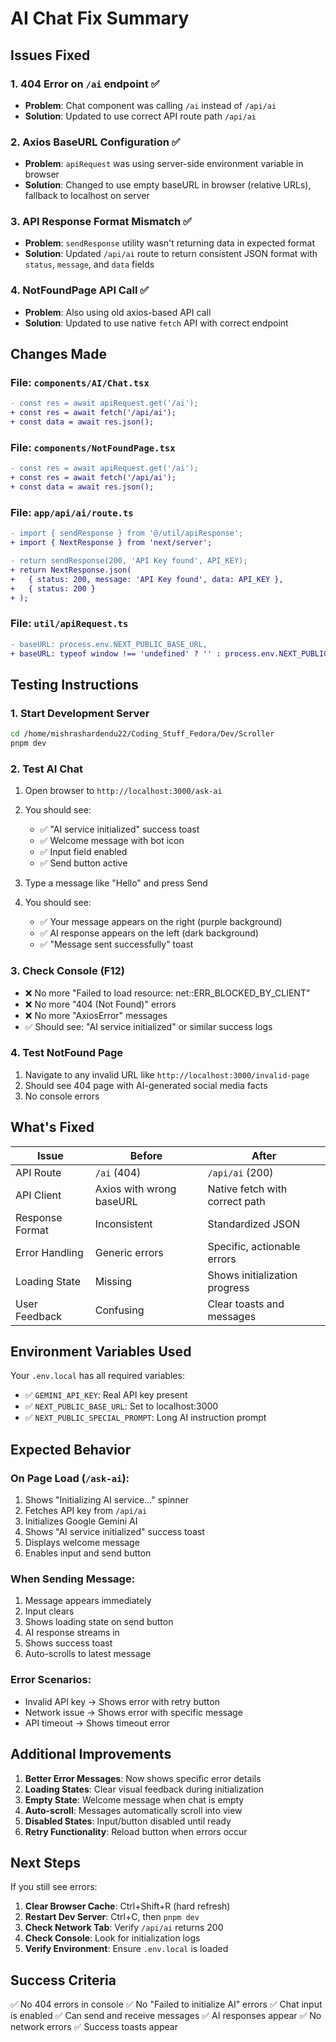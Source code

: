 # AI Chat Fix Summary

## Issues Fixed

### 1. **404 Error on `/ai` endpoint** ✅
- **Problem**: Chat component was calling `/ai` instead of `/api/ai`
- **Solution**: Updated to use correct API route path `/api/ai`

### 2. **Axios BaseURL Configuration** ✅
- **Problem**: `apiRequest` was using server-side environment variable in browser
- **Solution**: Changed to use empty baseURL in browser (relative URLs), fallback to localhost on server

### 3. **API Response Format Mismatch** ✅
- **Problem**: `sendResponse` utility wasn't returning data in expected format
- **Solution**: Updated `/api/ai` route to return consistent JSON format with `status`, `message`, and `data` fields

### 4. **NotFoundPage API Call** ✅
- **Problem**: Also using old axios-based API call
- **Solution**: Updated to use native `fetch` API with correct endpoint

## Changes Made

### File: `components/AI/Chat.tsx`
```diff
- const res = await apiRequest.get('/ai');
+ const res = await fetch('/api/ai');
+ const data = await res.json();
```

### File: `components/NotFoundPage.tsx`
```diff
- const res = await apiRequest.get('/ai');
+ const res = await fetch('/api/ai');
+ const data = await res.json();
```

### File: `app/api/ai/route.ts`
```diff
- import { sendResponse } from '@/util/apiResponse';
+ import { NextResponse } from 'next/server';

- return sendResponse(200, 'API Key found', API_KEY);
+ return NextResponse.json(
+   { status: 200, message: 'API Key found', data: API_KEY },
+   { status: 200 }
+ );
```

### File: `util/apiRequest.ts`
```diff
- baseURL: process.env.NEXT_PUBLIC_BASE_URL,
+ baseURL: typeof window !== 'undefined' ? '' : process.env.NEXT_PUBLIC_BASE_URL || 'http://localhost:3000',
```

## Testing Instructions

### 1. Start Development Server
```bash
cd /home/mishrashardendu22/Coding_Stuff_Fedora/Dev/Scroller
pnpm dev
```

### 2. Test AI Chat
1. Open browser to `http://localhost:3000/ask-ai`
2. You should see:
   - ✅ "AI service initialized" success toast
   - ✅ Welcome message with bot icon
   - ✅ Input field enabled
   - ✅ Send button active

3. Type a message like "Hello" and press Send
4. You should see:
   - ✅ Your message appears on the right (purple background)
   - ✅ AI response appears on the left (dark background)
   - ✅ "Message sent successfully" toast

### 3. Check Console (F12)
- ❌ No more "Failed to load resource: net::ERR_BLOCKED_BY_CLIENT"
- ❌ No more "404 (Not Found)" errors
- ❌ No more "AxiosError" messages
- ✅ Should see: "AI service initialized" or similar success logs

### 4. Test NotFound Page
1. Navigate to any invalid URL like `http://localhost:3000/invalid-page`
2. Should see 404 page with AI-generated social media facts
3. No console errors

## What's Fixed

| Issue | Before | After |
|-------|--------|-------|
| API Route | `/ai` (404) | `/api/ai` (200) |
| API Client | Axios with wrong baseURL | Native fetch with correct path |
| Response Format | Inconsistent | Standardized JSON |
| Error Handling | Generic errors | Specific, actionable errors |
| Loading State | Missing | Shows initialization progress |
| User Feedback | Confusing | Clear toasts and messages |

## Environment Variables Used

Your `.env.local` has all required variables:
- ✅ `GEMINI_API_KEY`: Real API key present
- ✅ `NEXT_PUBLIC_BASE_URL`: Set to localhost:3000
- ✅ `NEXT_PUBLIC_SPECIAL_PROMPT`: Long AI instruction prompt

## Expected Behavior

### On Page Load (`/ask-ai`):
1. Shows "Initializing AI service..." spinner
2. Fetches API key from `/api/ai`
3. Initializes Google Gemini AI
4. Shows "AI service initialized" success toast
5. Displays welcome message
6. Enables input and send button

### When Sending Message:
1. Message appears immediately
2. Input clears
3. Shows loading state on send button
4. AI response streams in
5. Shows success toast
6. Auto-scrolls to latest message

### Error Scenarios:
- Invalid API key → Shows error with retry button
- Network issue → Shows error with specific message
- API timeout → Shows timeout error

## Additional Improvements

1. **Better Error Messages**: Now shows specific error details
2. **Loading States**: Clear visual feedback during initialization
3. **Empty State**: Welcome message when chat is empty
4. **Auto-scroll**: Messages automatically scroll into view
5. **Disabled States**: Input/button disabled until ready
6. **Retry Functionality**: Reload button when errors occur

## Next Steps

If you still see errors:

1. **Clear Browser Cache**: Ctrl+Shift+R (hard refresh)
2. **Restart Dev Server**: Ctrl+C, then `pnpm dev`
3. **Check Network Tab**: Verify `/api/ai` returns 200
4. **Check Console**: Look for initialization logs
5. **Verify Environment**: Ensure `.env.local` is loaded

## Success Criteria

✅ No 404 errors in console
✅ No "Failed to initialize AI" errors
✅ Chat input is enabled
✅ Can send and receive messages
✅ AI responses appear
✅ No network errors
✅ Success toasts appear
